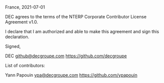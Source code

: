 France, 2021-07-01

DEC agrees to the terms of the NTERP Corporate Contributor License Agreement v1.0.

I declare that I am authorized and able to make this agreement and sign this declaration.

Signed,

DEC github@decgroupe.com https://github.com/decgroupe

List of contributors:

Yann Papouin ypa@decgroupe.com https://github.com/ypapouin
